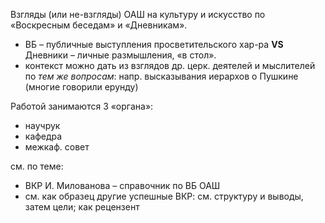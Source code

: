 
Взгляды (или не-взгляды) ОАШ на культуру и искусство по «Воскресным беседам» и «Дневникам».

- ВБ – публичные выступления  просветительского хар-ра **VS**  Дневники – личные размышления, «в стол».
- контекст можно дать из взглядов др. церк. деятелей и мыслителей по _тем же вопросам_: напр. высказывания иерархов о Пушкине (многие говорили ерунду)

Работой занимаются 3 «органа»: 

- научрук
- кафедра
- межкаф. совет

см. по теме:

- ВКР И. Милованова – справочник по ВБ ОАШ
- см. как образец другие успешные ВКР: см. структуру и выводы, затем цели; как рецензент

